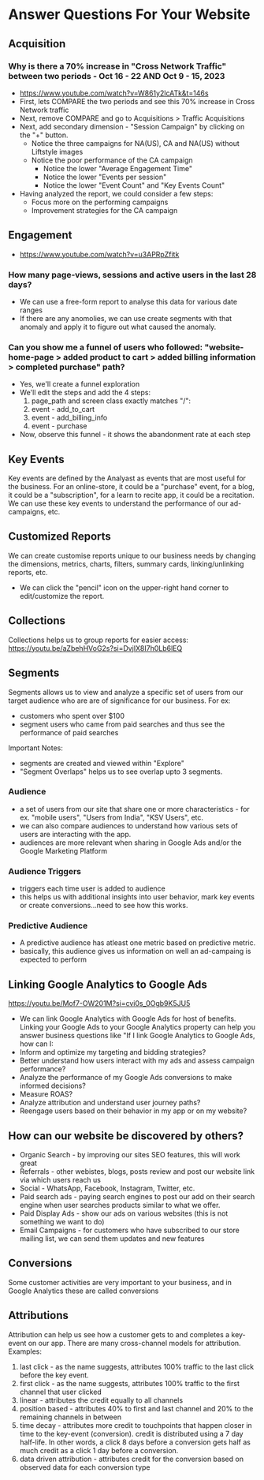 # Answer Questions For Your Website

## Acquisition

### Why is there a 70% increase in "Cross Network Traffic" between two periods - Oct 16 - 22 AND Oct 9 - 15, 2023
- https://www.youtube.com/watch?v=W861y2lcATk&t=146s
- First, lets COMPARE the two periods and see this 70% increase in Cross Network traffic
- Next, remove COMPARE and go to Acquisitions > Traffic Acquisitions
- Next, add secondary dimension - "Session Campaign" by clicking on the "+" button.
    - Notice the three campaigns for NA(US), CA and NA(US) without Liftstyle images
    - Notice the poor performance of the CA campaign
        - Notice the lower "Average Engagement Time"
        - Notice the lower "Events per session"
        - Notice the lower "Event Count" and "Key Events Count"
- Having analyzed the report, we could consider a few steps:
    - Focus more on the performing campaigns
    - Improvement strategies for the CA campaign


## Engagement

- https://www.youtube.com/watch?v=u3APRpZfitk

### How many page-views, sessions and active users in the last 28 days?
- We can use a free-form report to analyse this data for various date ranges
- If there are any anomolies, we can use create segments with that anomaly and apply it to figure out what caused the anomaly.

### Can you show me a funnel of users who followed: "website-home-page > added product to cart > added billing information > completed purchase" path?
- Yes, we'll create a funnel exploration
- We'll edit the steps and add the 4 steps:
    1. page_path and screen class exactly matches "/":
    1. event - add_to_cart
    1. event - add_billing_info
    1. event - purchase 
- Now, observe this funnel - it shows the abandonment rate at each step

## Key Events
Key events are defined by the Analyast as events that are most useful for the business.  For an online-store,  it could be a "purchase" event, for a blog, it could be a "subscription", for a learn to recite app, it could be a recitation.  We can use these key events to understand the performance of our ad-campaigns, etc.

## Customized Reports
We can create customise reports unique to our business needs by changing the dimensions, metrics, charts, filters, summary cards, linking/unlinking reports, etc.
- We can click the "pencil" icon on the upper-right hand corner to edit/customize the report.

## Collections
Collections helps us to group reports for easier access:
https://youtu.be/aZbehHVoG2s?si=DvjIX8I7h0Lb6lEQ

## Segments
Segments allows us to view and analyze a specific set of users from our target audience who are are of significance for our business.  For ex:
- customers who spent over $100
- segment users who came from paid searches and thus see the performance of paid searches

Important Notes:
- segments are created and viewed within "Explore"
- "Segment Overlaps" helps us to see overlap upto 3 segments. 

### Audience
- a set of users from our site that share one or more characteristics - for ex. "mobile users", "Users from India", "KSV Users", etc.
- we can also compare audiences to understand how various sets of users are interacting with the app.
- audiences are more relevant when sharing in Google Ads and/or the Google Marketing Platform

### Audience Triggers
- triggers each time user is added to audience
- this helps us with additional insights into user behavior, mark key events or create conversions...need to see how this works.

### Predictive Audience
- A predictive audience has atleast one metric based on predictive metric.
- basically, this audience gives us information on well an ad-campaing is expected to perform

## Linking Google Analytics to Google Ads
https://youtu.be/Mof7-OW201M?si=cvi0s_0Ogb9K5JU5
- We can link Google Analytics with Google Ads for host of benefits.
Linking your Google Ads to your Google Analytics property can help you answer business questions like "If I link Google Analytics to Google Ads, how can I:
- Inform and optimize my targeting and bidding strategies?
- Better understand how users interact with my ads and assess campaign performance?
- Analyze the performance of my Google Ads conversions to make informed decisions?
- Measure ROAS?
- Analyze attribution and understand user journey paths?
- Reengage users based on their behavior in my app or on my website?

## How can our website be discovered by others?
- Organic Search - by improving our sites SEO features, this will work great
- Referrals - other webistes, blogs, posts review and post our website link via which users reach us
- Social - WhatsApp, Facebook, Instagram, Twitter, etc.
- Paid search ads - paying search engines to post our add on their search engine when user searches products similar to what we offer.
- Paid Display Ads - show our ads on various websites (this is not something we want to do)
- Email Campaigns - for customers who have subscribed to our store mailing list, we can send them updates and new features

## Conversions
Some customer activities are very important to your business, and in Google Analytics these are called conversions

## Attributions
Attribution can help us see how a customer gets to and completes a key-event on our app.
There are many cross-channel models for attribution.  Examples:
1. last click - as the name suggests, attributes 100% traffic to the last click before the key event.
1. first click - as the name suggests, attributes 100% traffic to the first channel that user clicked
1. linear - attributes the credit equally to all channels
1. position based - attributes 40% to first and last channel and 20% to the remaining channels in between
1. time decay - attributes more credit to touchpoints that happen closer in time to the key-event (conversion). credit is distributed using a 7 day half-life.  In other words, a click 8 days before a conversion gets half as much credit as a click 1 day before a conversion.
1. data driven attribution - attributes credit for the conversion based on observed data for each conversion type


